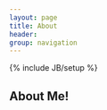```yaml
---
layout: page
title: About
header: 
group: navigation
---
```

{% include JB/setup %}

<h2> About Me! </h2>
